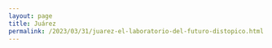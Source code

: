 ```yaml
---
layout: page
title: Juárez
permalink: /2023/03/31/juarez-el-laboratorio-del-futuro-distopico.html
---
```

